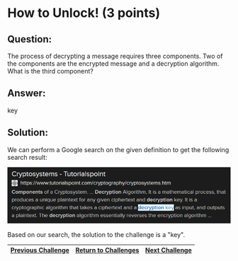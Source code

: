 # How to Unlock! (3 points)

## Question:

The process of decrypting a message requires three components. Two of the components are the encrypted message and a decryption algorithm. What is the third component?

## Answer:

key

## Solution:

We can perform a Google search on the given definition to get the following search result:

[![search-result.png](search-result.png)](https://duckduckgo.com/?q=decryption+components&t=ffab&atb=v1-1&ia=web)

Based on our search, the solution to the challenge is a "key".

| [Previous Challenge](/Challenges/Investigate/8/README.md#question) | [Return to Challenges](/Challenges/../../../#modules) | [Next Challenge](/Challenges/Operate-And-Maintain/2/README.md#question) |
| :------- | :-----: | ------: |